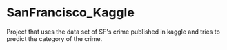 # SanFrancisco_Kaggle

Project that uses the data set of SF's crime published in kaggle and tries to predict the category of the crime.
